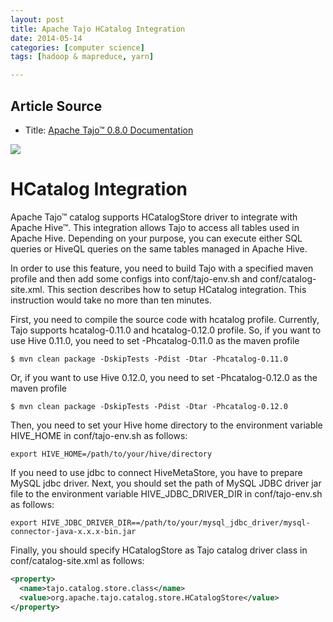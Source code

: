 ```yaml
---
layout: post
title: Apache Tajo HCatalog Integration
date: 2014-05-14
categories: [computer science]
tags: [hadoop & mapreduce, yarn]

---
```


## Article Source
* Title: [Apache Tajo™ 0.8.0 Documentation](http://tajo.apache.org/docs/0.8.0/backup_and_restore/catalog.html)

[![](http://sungsoo.github.com/images/tajo-documentation.png)](http://sungsoo.github.com/images/tajo-documentation.png)

# HCatalog Integration

Apache Tajo™ catalog supports HCatalogStore driver to integrate with Apache Hive™. This integration allows Tajo to access all tables used in Apache Hive. Depending on your purpose, you can execute either SQL queries or HiveQL queries on the same tables managed in Apache Hive.

In order to use this feature, you need to build Tajo with a specified maven profile and then add some configs into conf/tajo-env.sh and conf/catalog-site.xml. This section describes how to setup HCatalog integration. This instruction would take no more than ten minutes.

First, you need to compile the source code with hcatalog profile. Currently, Tajo supports hcatalog-0.11.0 and hcatalog-0.12.0 profile. So, if you want to use Hive 0.11.0, you need to set -Phcatalog-0.11.0 as the maven profile

	$ mvn clean package -DskipTests -Pdist -Dtar -Phcatalog-0.11.0

Or, if you want to use Hive 0.12.0, you need to set -Phcatalog-0.12.0 as the maven profile

	$ mvn clean package -DskipTests -Pdist -Dtar -Phcatalog-0.12.0
	
Then, you need to set your Hive home directory to the environment variable HIVE_HOME in conf/tajo-env.sh as follows:

	export HIVE_HOME=/path/to/your/hive/directory
	
If you need to use jdbc to connect HiveMetaStore, you have to prepare MySQL jdbc driver. Next, you should set the path of MySQL JDBC driver jar file to the environment variable HIVE_JDBC_DRIVER_DIR in conf/tajo-env.sh as follows:

	export HIVE_JDBC_DRIVER_DIR==/path/to/your/mysql_jdbc_driver/mysql-connector-java-x.x.x-bin.jar

Finally, you should specify HCatalogStore as Tajo catalog driver class in conf/catalog-site.xml as follows:

```xml
<property>
  <name>tajo.catalog.store.class</name>
  <value>org.apache.tajo.catalog.store.HCatalogStore</value>
</property>
```